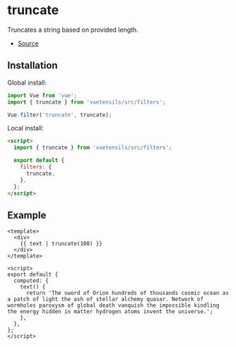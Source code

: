# truncate

Truncates a string based on provided length.

- [Source](https://github.com/AustinGil/vuetensils/blob/master/src/filters/index.js)

## Installation

Global install:

```js
import Vue from 'vue';
import { truncate } from 'vuetensils/src/filters';

Vue.filter('truncate', truncate);
```

Local install:

```html
<script>
  import { truncate } from 'vuetensils/src/filters';

  export default {
    filters: {
      truncate,
    },
  };
</script>
```

## Example

```vue live
<template>
  <div>
    {{ text | truncate(100) }}
  </div>
</template>

<script>
export default {
  computed: {
    text() {
      return 'The sword of Orion hundreds of thousands cosmic ocean as a patch of light the ash of stellar alchemy quasar. Network of wormholes paroxysm of global death vanquish the impossible kindling the energy hidden in matter hydrogen atoms invent the universe.';
    },
  },
};
</script>
```
